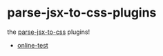 # parse-jsx-to-css-plugins

the [parse-jsx-to-css](https://github.com/MrGaoGang/parse-jsx-to-css) plugins!

- [online-test](https://mrgaogang.github.io/parse-jsx-to-css-plugins/)